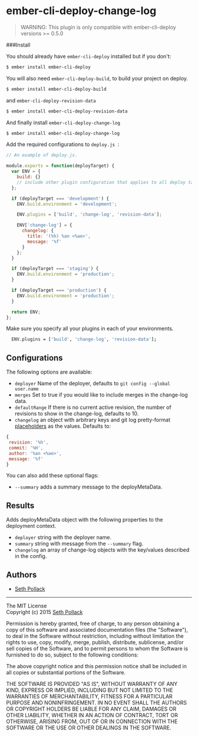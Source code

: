 # ember-cli-deploy-change-log

> WARNING: This plugin is only compatible with ember-cli-deploy versions >= 0.5.0

###Install

You should already have `ember-cli-deploy` installed but if you don't:

```sh
$ ember install ember-cli-deploy
```

You will also need `ember-cli-deploy-build`, to build your project on deploy.

```sh
$ ember install ember-cli-deploy-build
```

and  `ember-cli-deploy-revision-data`

```sh
$ ember install ember-cli-deploy-revision-data
```

And finally install `ember-cli-deploy-change-log`

```sh
$ ember install ember-cli-deploy-change-log
```

Add the required configurations to  `deploy.js `:

```js
// An example of deploy.js.

module.exports = function(deployTarget) {
  var ENV = {
    build: {}
    // include other plugin configuration that applies to all deploy targets here
  };

  if (deployTarget === 'development') {
    ENV.build.environment = 'development';

    ENV.plugins = ['build', 'change-log', 'revision-data'];

    ENV['change-log'] = {
      changelog: {
        title: '(%h) %an <%ae>',
        message: '%f'
      }
    };
  }

  if (deployTarget === 'staging') {
    ENV.build.environment = 'production';
  }

  if (deployTarget === 'production') {
    ENV.build.environment = 'production';
  }

  return ENV;
};
```
Make sure you specify all your plugins in each of your environments.

```sh
  ENV.plugins = ['build', 'change-log', 'revision-data'];
```

## Configurations

The following options are available:

* `deployer` Name of the deployer, defaults to `git config --global user.name`
* `merges` Set to true if you would like to include merges in the change-log data.
* `defaultRange` If there is no current active revision, the number of revisions to show in the change-log, defaults to 10.
* `changelog` an object with arbitrary keys and git log pretty-format [placeholders](http://git-scm.com/docs/pretty-formats) as the values. Defaults to:
```javascript
{
 revision: '%h',
 commit: '%H',
 author: '%an <%ae>',
 message: '%f'
}
```

You can also add these optional flags:
  * `--summary` adds a summary message to the deployMetaData.

## Results
Adds deployMetaData object with the following properties to the deployment context.

* `deployer` string with the deployer name.
* `summary` string with message from the `--summary` flag.
* `changelog` an array of change-log objects with the key/values described in the config.


## Authors
* [Seth Pollack](https://github.com/sethpollack)

***
The MIT License  
Copyright (c) 2015 [Seth Pollack](https://github.com/sethpollack)

Permission is hereby granted, free of charge, to any person obtaining a copy of this software and associated documentation files (the "Software"), to deal in the Software without restriction, including without limitation the rights to use, copy, modify, merge, publish, distribute, sublicense, and/or sell copies of the Software, and to permit persons to whom the Software is furnished to do so, subject to the following conditions:

The above copyright notice and this permission notice shall be included in all copies or substantial portions of the Software.

THE SOFTWARE IS PROVIDED "AS IS", WITHOUT WARRANTY OF ANY KIND, EXPRESS OR IMPLIED, INCLUDING BUT NOT LIMITED TO THE WARRANTIES OF MERCHANTABILITY, FITNESS FOR A PARTICULAR PURPOSE AND NONINFRINGEMENT. IN NO EVENT SHALL THE AUTHORS OR COPYRIGHT HOLDERS BE LIABLE FOR ANY CLAIM, DAMAGES OR OTHER LIABILITY, WHETHER IN AN ACTION OF CONTRACT, TORT OR OTHERWISE, ARISING FROM, OUT OF OR IN CONNECTION WITH THE SOFTWARE OR THE USE OR OTHER DEALINGS IN THE SOFTWARE.
